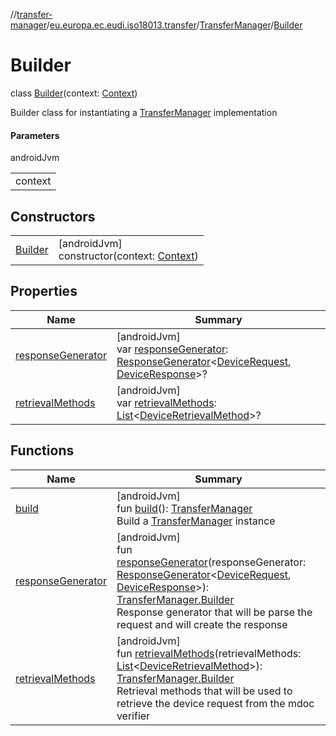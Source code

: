 //[transfer-manager](../../../../index.md)/[eu.europa.ec.eudi.iso18013.transfer](../../index.md)/[TransferManager](../index.md)/[Builder](index.md)

# Builder

class [Builder](index.md)(context: [Context](https://developer.android.com/reference/kotlin/android/content/Context.html))

Builder class for instantiating a [TransferManager](../index.md) implementation

#### Parameters

androidJvm

| |
|---|
| context |

## Constructors

| | |
|---|---|
| [Builder](-builder.md) | [androidJvm]<br>constructor(context: [Context](https://developer.android.com/reference/kotlin/android/content/Context.html)) |

## Properties

| Name                                       | Summary                                                                                                                                                                                                                                                                                                                                                                            |
|--------------------------------------------|------------------------------------------------------------------------------------------------------------------------------------------------------------------------------------------------------------------------------------------------------------------------------------------------------------------------------------------------------------------------------------|
| [responseGenerator](response-generator.md) | [androidJvm]<br>var [responseGenerator](response-generator.md): [ResponseGenerator](../../../eu.europa.ec.eudi.iso18013.transfer.response/-response-generator/index.md)&lt;[DeviceRequest](../../../eu.europa.ec.eudi.iso18013.transfer.response/-device-request/index.md), [DeviceResponse](../../../eu.europa.ec.eudi.iso18013.transfer.response/-device-response/index.md)&gt;? |
| [retrievalMethods](retrieval-methods.md)   | [androidJvm]<br>var [retrievalMethods](retrieval-methods.md): [List](https://kotlinlang.org/api/latest/jvm/stdlib/kotlin.collections/-list/index.html)&lt;[DeviceRetrievalMethod](../../-device-retrieval-method/index.md)&gt;?                                                                                                                                                    |

## Functions

| Name                                       | Summary                                                                                                                                                                                                                                                                                                                                                                                                                                                                                                                     |
|--------------------------------------------|-----------------------------------------------------------------------------------------------------------------------------------------------------------------------------------------------------------------------------------------------------------------------------------------------------------------------------------------------------------------------------------------------------------------------------------------------------------------------------------------------------------------------------|
| [build](build.md)                          | [androidJvm]<br>fun [build](build.md)(): [TransferManager](../index.md)<br>Build a [TransferManager](../index.md) instance                                                                                                                                                                                                                                                                                                                                                                                                  |
| [responseGenerator](response-generator.md) | [androidJvm]<br>fun [responseGenerator](response-generator.md)(responseGenerator: [ResponseGenerator](../../../eu.europa.ec.eudi.iso18013.transfer.response/-response-generator/index.md)&lt;[DeviceRequest](../../../eu.europa.ec.eudi.iso18013.transfer.response/-device-request/index.md), [DeviceResponse](../../../eu.europa.ec.eudi.iso18013.transfer.response/-device-response/index.md)&gt;): [TransferManager.Builder](index.md)<br>Response generator that will be parse the request and will create the response |
| [retrievalMethods](retrieval-methods.md)   | [androidJvm]<br>fun [retrievalMethods](retrieval-methods.md)(retrievalMethods: [List](https://kotlinlang.org/api/latest/jvm/stdlib/kotlin.collections/-list/index.html)&lt;[DeviceRetrievalMethod](../../-device-retrieval-method/index.md)&gt;): [TransferManager.Builder](index.md)<br>Retrieval methods that will be used to retrieve the device request from the mdoc verifier                                                                                                                                          |
